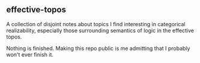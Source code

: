 ## effective-topos

A collection of disjoint notes about topics I find interesting in
categorical realizability, especially those surrounding semantics of
logic in the effective topos.

Nothing is finished. Making this repo public is me admitting that I probably won't ever finish it.
